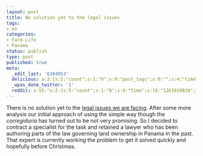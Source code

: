```yaml
---
layout: post
title: No solution yet to the legal issues
tags:
- en
categories:
- Farm-Life
- Panama
status: publish
type: post
published: true
meta:
  _edit_last: '6384953'
  delicious: a:3:{s:5:"count";s:1:"0";s:9:"post_tags";s:0:"";s:4:"time";s:10:"1263334355";}
  _wpas_done_twitter: '1'
  reddit: s:55:"a:2:{s:5:"count";s:1:"0";s:4:"time";s:10:"1261010838";}";
---
```

There is no solution yet to the <a href="http://rainforestfinca.wordpress.com/2009/12/07/agreements-are-not-always-honored-by-all-parties/">legal issues we are facing</a>. After some more analysis our initial approach of using the simple way though the <em>corregiduria</em> has turned out to be not very promising. So I decided to contract a specialist for the task and retained a lawyer who has been authoring parts of the law governing land ownership in Panama in the past. That expert is currently working the problem to get it solved quickly and hopefully before Christmas.

